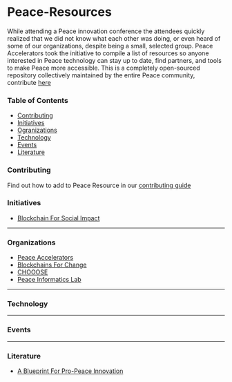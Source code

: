 # Peace-Resources
While attending a Peace innovation conference the attendees quickly realized that we did not know what each other was doing, or even heard of some of our organizations, despite being a small, selected group. Peace Accelerators took the initiative to compile a list of resources so anyone interested in Peace technology can stay up to date, find partners, and tools to make Peace more accessible. This is a completely open-sourced repository collectively maintained by the entire Peace community, contribute [here](https://github.com/kibagateaux/Peace-Resources/blob/master/Contributing.md)

### Table of Contents
* [Contributing](#contributing)
* [Initiatives](#initiatives)
* [Ogranizations](#organizations)
* [Technology](#technology)
* [Events](#events)
* [Literature](#literature)


### Contributing
Find out how to add to Peace Resource in our [contributing guide](https://github.com/kibagateaux/Peace-Resources/blob/master/Contributing.md)
### Initiatives <a id="initiatives"></a>
 - [Blockchain For Social Impact](https://www.consensys.net/)
 
___
### Organizations <a id="organizations"></a>
 - [Peace Accelerators](https://www.peaceaccelerators.com/)
 - [Blockchains For Change](https://www.blockchainforchange.org/)
 - [CHOOOSE](https://www.chooose.today/)
 - [Peace Informatics Lab](http://www.peaceinformaticslab.org/learn-more.html)

___
### Technology <a id="technology"></a>

___
### Events <a id="events"></a>

___
### Literature <a id="literature"></a>
  - [A Blueprint For Pro-Peace Innovation](http://hir.harvard.edu/article/?a=14188)
